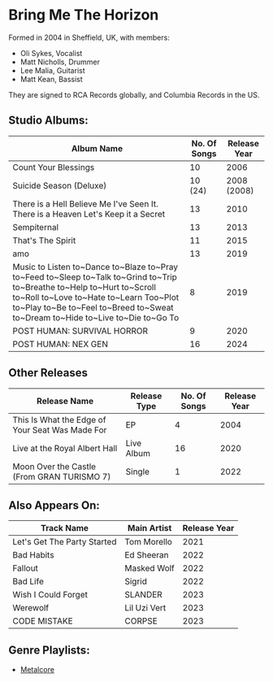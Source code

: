 # Bring Me The Horizon

Formed in 2004 in Sheffield, UK, with members:

* Oli Sykes, Vocalist
* Matt Nicholls, Drummer
* Lee Malia, Guitarist
* Matt Kean, Bassist

They are signed to RCA Records globally, and Columbia Records in the US.

## Studio Albums:

| Album Name | No. Of Songs | Release Year |
|------------|--------------|--------------|
| Count Your Blessings | 10 | 2006 |
| Suicide Season (Deluxe) | 10 (24) | 2008 (2008) |
| There is a Hell Believe Me I've Seen It. There is a Heaven Let's Keep it a Secret | 13 | 2010 |
| Sempiternal | 13 | 2013 |
| That's The Spirit | 11 | 2015 |
| amo | 13 | 2019 |
| Music to Listen to\~Dance to\~Blaze to\~Pray to\~Feed to\~Sleep to\~Talk to\~Grind to\~Trip to\~Breathe to\~Help to\~Hurt to\~Scroll to\~Roll to\~Love to\~Hate to\~Learn Too\~Plot to\~Play to\~Be to\~Feel to\~Breed to\~Sweat to\~Dream to\~Hide to\~Live to\~Die to\~Go To | 8 | 2019 |
| POST HUMAN: SURVIVAL HORROR | 9 | 2020 |
| POST HUMAN: NEX GEN | 16 | 2024 |

## Other Releases

| Release Name | Release Type | No. Of Songs | Release Year |
|--------------|--------------|--------------|--------------|
| This Is What the Edge of Your Seat Was Made For | EP | 4 | 2004 |
| Live at the Royal Albert Hall | Live Album | 16 | 2020 |
| Moon Over the Castle (From GRAN TURISMO 7) | Single | 1 | 2022 |

## Also Appears On:

| Track Name | Main Artist | Release Year |
|------------|-------------|--------------|
| Let's Get The Party Started | Tom Morello | 2021 |
| Bad Habits | Ed Sheeran | 2022 |
| Fallout | Masked Wolf | 2022 |
| Bad Life | Sigrid | 2022 |
| Wish I Could Forget | SLANDER | 2023 |
| Werewolf | Lil Uzi Vert | 2023 |
| CODE MISTAKE | CORPSE | 2023 |


## Genre Playlists:

* [Metalcore](../Genres/Metalcore.md)
